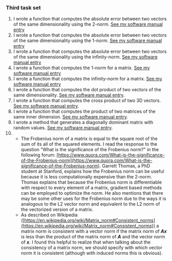### Third task set

1. I wrote a function that computes the absolute error between two vectors of the same dimensionality using the 2-norm. [See my software manual entry](../software_manual/l2NormAbsoluteError.md)
2. I wrote a function that computes the absolute error between two vectors of the same dimensionality using the 1-norm. [See my software manual entry](../software_manual/l1NormAbsoluteError.md)
3. I wrote a function that computes the absolute error between two vectors of the same dimensionality using the infinity-norm. [See my software manual entry](../software_manual/infNormAbsoluteError.md)
4. I wrote a function that computes the 1-norm for a matrix. [See my software manual entry](../software_manual/matrix1Norm.md)
5. I wrote a function that computes the infinity-norm for a matrix. [See my software manual entry](../software_manual/matrixInfNorm.md)
6. I wrote a function that computes the dot product of two vectors of the same dimensionality. [See my software manual entry](../software_manual/dot.md).
7. I wrote a function that computes the cross product of two 3D vectors. [See my software manual entry](../software_manual/cross.md).
8. I wrote a function that computes the product of two matrices of the same inner dimension. [See my software manual entry](../software_manual/matmul.md).
9. I wrote a method that generates a diagonally dominant matrix with random values. [See my software manual entry](../software_manual/makeRandomDD.md).
10. * The Frobenius norm of a matrix is equal to the square root of the sum of its all of the squared elements. I read the response to the question "What is the significance of the Frobenius norm?" in the following forum: [https://www.quora.com/What-is-the-significance-of-the-Frobenius-norm](https://www.quora.com/What-is-the-significance-of-the-Frobenius-norm). Garrett Thomas, a PhD student at Stanford, explains how the Frobenius norm can be useful because it is less computationally expensive than the 2-norm. Thomas explains that because the Frobenius norm is differentiable with respect to every element of a matrix, gradient based methods can be employed to optimize the norm. He also mentions that there may be some other uses for the Frobenius norm due to the ways it is analogous to the L2 vector norm and equivalent to the L2 norm of the vectorized version of a matrix.
    * As described on Wikipedia ([https://en.wikipedia.org/wiki/Matrix_norm#Consistent_norms](https://en.wikipedia.org/wiki/Matrix_norm#Consistent_norms)) a matrix norm is consistent with a vector norm if the matrix norm of ***Ax*** is less than the product of the matrix norm of ***A*** and the vector norm of ***x***. I found this helpful to realize that when talking about the consistency of a matrix norm, we should specify with which vector norm it is consistent (although with induced norms this is obvious).
